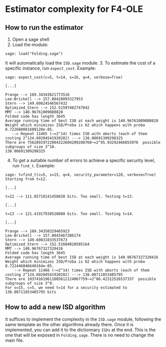 # Estimator complexity for F4-OLE

## How to run the estimator

 1. Open a sage shell
 2. Load the module:
 
 ```sage
 sage: load("Folding.sage")
 ```
 It will automatically load the `ISD.sage` module.
 3. To estimate the cost of a specific instance, run `expect_cost`. Example:
 ```sage
 sage: expect_cost(c=5, t=14, s=16, q=4, verbose=True)
 
 [...]
 
Prange --> 169.34343621773516
Lee-Brickell --> 157.80428093327953
Stern --> 149.60824546567432
Optimized_Stern --> 152.51597482747042
MMT --> 140.96761009080828
Folded code has length 3645
Average running time of best ISD at each weight is 140.96761009080828
Weight which minimizes ISD/Proba is 62 which happens with proba 8.722688081689128e-05.
	--> Repeat 11465 (~=2^14) times ISD with aborts (each of them costing 2^124.60204541920282) ---> 138.08691309298325
There are 75628919722004322604209288760~=2^95.93292466855976  possible subgroups of size 3^10.
138.08691309298325
 ```
4. To get a suitable number of errors to achieve a specific security level, run `find_t`. Example:

``` sage
sage: t=find_t(c=5, s=15, q=4, security_parameter=128, verbose=True)
Starting from t=12.

[...]

t=12 --> 111.85718141458838 bits. Too small. Testing t=13.

[...]

t=13 --> 121.41917938528088 bits. Too small. Testing t=14.

[...]

Prange --> 169.34350329465923
Lee-Brickell --> 157.8043467206174
Stern --> 149.60831033537673
Optimized_Stern --> 152.51604028505164
MMT --> 140.96767327320416
Folded code has length 3645
Average running time of best ISD at each weight is 140.96767327320416
Weight which minimizes ISD/Proba is 62 which happens with proba 8.721446046640164e-05.
	--> Repeat 11466 (~=2^14) times ISD with aborts (each of them costing 2^124.60204541920282) ---> 138.08711853485795
There are 103741619611085612124067759~=2^86.42312526537337  possible subgroups of size 3^9.
For s=15, c=5, we need t=14 for a security estimated to 138.08711853485795 bits
```


## How to add a new ISD algorithm

It suffices to implement the complexity in the `ISD.sage` module,
following the same template as the other algorithms already there.
Once it is implemented, you can add it to the dictionnary `ISDs` at
the end. This is the one that will be exposed in `Folding.sage`. There
is no need to change the main file.

